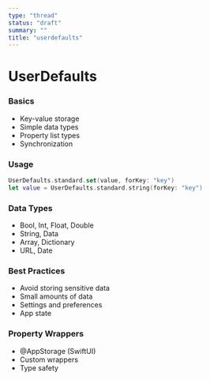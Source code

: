 ```yaml
---
type: "thread"
status: "draft"
summary: ""
title: "userdefaults"
---
```


# UserDefaults


### Basics
- Key-value storage
- Simple data types
- Property list types
- Synchronization

### Usage
```swift
UserDefaults.standard.set(value, forKey: "key")
let value = UserDefaults.standard.string(forKey: "key")
```

### Data Types
- Bool, Int, Float, Double
- String, Data
- Array, Dictionary
- URL, Date

### Best Practices
- Avoid storing sensitive data
- Small amounts of data
- Settings and preferences
- App state

### Property Wrappers
- @AppStorage (SwiftUI)
- Custom wrappers
- Type safety


